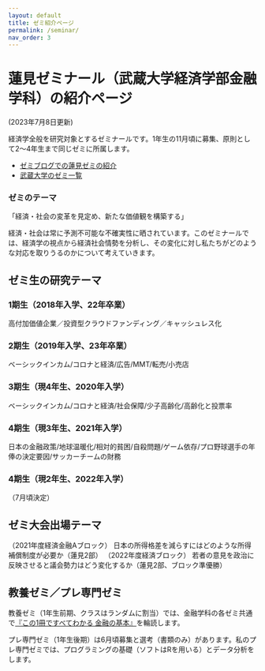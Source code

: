```yaml
---
layout: default
title: ゼミ紹介ページ
permalink: /seminar/
nav_order: 3
---
```


# 蓮見ゼミナール（武蔵大学経済学部金融学科）の紹介ページ

(2023年7月8日更新)

経済学全般を研究対象とするゼミナールです。1年生の11月頃に募集、原則として2～4年生まで同じゼミに所属します。

- [ゼミブログでの蓮見ゼミの紹介](https://www.musashi.ac.jp/seminar_blog/economics/20201014.html)
- [武蔵大学のゼミ一覧](https://www.musashi.ac.jp/seminar/kosei/seminar/index.html)

### ゼミのテーマ
「経済・社会の変革を見定め、新たな価値観を構築する」

経済・社会は常に予測不可能な不確実性に晒されています。このゼミナールでは、経済学の視点から経済社会情勢を分析し、その変化に対し私たちがどのような対応を取りうるのかについて考えていきます。

## ゼミ生の研究テーマ
### 1期生（2018年入学、22年卒業）
高付加価値企業／投資型クラウドファンディング／キャッシュレス化
### 2期生（2019年入学、23年卒業）
ベーシックインカム/コロナと経済/広告/MMT/転売/小売店
### 3期生（現4年生、2020年入学）
ベーシックインカム/コロナと経済/社会保障/少子高齢化/高齢化と投票率
### 4期生（現3年生、2021年入学）
日本の金融政策/地球温暖化/相対的貧困/自殺問題/ゲーム依存/プロ野球選手の年俸の決定要因/サッカーチームの財務
### 4期生（現2年生、2022年入学）
（7月頃決定）

## ゼミ大会出場テーマ
（2021年度経済金融Aブロック）
日本の所得格差を減らすにはどのような所得補償制度が必要か（蓮見2部）
（2022年度経済ブロック）
若者の意見を政治に反映させると議会勢力はどう変化するか（蓮見2部、ブロック準優勝）

## 教養ゼミ／プレ専門ゼミ
教養ゼミ（1年生前期、クラスはランダムに割当）では、金融学科の各ゼミ共通で[『この1冊ですべてわかる 金融の基本』](https://www.amazon.co.jp/dp/4534044984)を輪読します。

プレ専門ゼミ（1年生後期）は6月頃募集と選考（書類のみ）があります。私のプレ専門ゼミでは、プログラミングの基礎（ソフトはRを用いる）とデータ分析をします。
